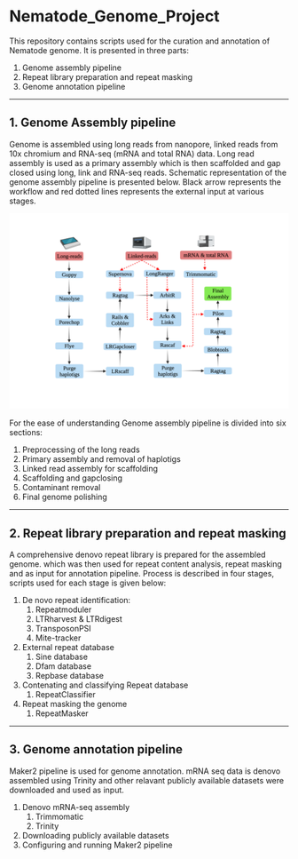 # Nematode_Genome_Project

This repository contains scripts used for the curation and annotation of Nematode genome.
It is presented in three parts:

1. Genome assembly pipeline
2. Repeat library preparation and repeat masking
3. Genome annotation pipeline
---
## 1. Genome Assembly pipeline

Genome is assembled using long reads from nanopore, linked reads from 10x chromium and RNA-seq (mRNA and total RNA) data. Long read assembly is used as a primary assembly which is then scaffolded and gap closed using long, link and RNA-seq reads. Schematic representation of the genome assembly pipeline is presented below. Black arrow represents the workflow and red dotted lines represents the external input at various stages.

![Alt text](Nematode_genome_assembly_pipeline.png?raw=true "Title")


For the ease of understanding Genome assembly pipeline is divided into six sections: 
1. Preprocessing of the long reads
2. Primary assembly and removal of haplotigs
3. Linked read assembly for scaffolding
4. Scaffolding and gapclosing
5. Contaminant removal
6. Final genome polishing
---
## 2. Repeat library preparation and repeat masking

A comprehensive denovo repeat library is prepared for the assembled genome. which was then used for repeat content analysis, repeat masking and as input for annotation pipeline.
Process is described in four stages, scripts used for each stage is given below:
1. De novo repeat identification:
      1. Repeatmoduler
      2. LTRharvest & LTRdigest
      3. TransposonPSI
      4. Mite-tracker
2. External repeat database
      1. Sine database
      2. Dfam database
      3. Repbase database
3. Contenating and classifying Repeat database
      1. RepeatClassifier
4. Repeat masking the genome
      1. RepeatMasker
---
## 3. Genome annotation pipeline
Maker2 pipeline is used for genome annotation. mRNA seq data is denovo assembled using Trinity and other relavant publicly available datasets were downloaded and used as input.

1. Denovo mRNA-seq assembly
      1. Trimmomatic
      2. Trinity
2. Downloading publicly available datasets
3. Configuring and running Maker2 pipeline
